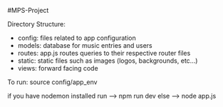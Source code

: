#MPS-Project


Directory Structure:

- config: files related to app configuration
- models: database for music entries and users
- routes: app.js routes queries to their respective router files
- static: static files such as images (logos, backgrounds, etc...)
- views: forward facing code

To run:
source config/app_env

if you have nodemon installed run --> npm run dev
else --> node app.js 
